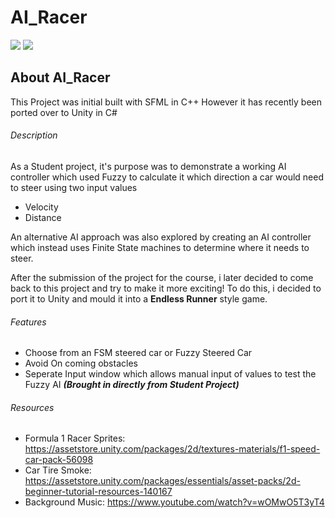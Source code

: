# AI_Racer
<img src="https://img.shields.io/badge/Language-C%23-blue.svg"> <img src="https://img.shields.io/badge/Unity-2019.2.9f1-blue.svg">

## About AI_Racer
This Project was initial built with SFML in C++
However it has recently been ported over to Unity in C#

###### Description
As a Student project, it's purpose was to demonstrate a working AI controller which used Fuzzy to calculate it which direction a car would need to steer using two input values
- Velocity
- Distance

An alternative AI approach was also explored by creating an AI controller which instead uses Finite State machines to determine where it needs to steer.

After the submission of the project for the course, i later decided to come back to this project and try to make it more exciting!
To do this, i decided to port it to Unity and mould it into a **Endless Runner** style game.

###### Features
- Choose from an FSM steered car or Fuzzy Steered Car
- Avoid On coming obstacles
- Seperate Input window which allows manual input of values to test the Fuzzy AI **_(Brought in directly from Student Project)_**

###### Resources
- Formula 1 Racer Sprites: https://assetstore.unity.com/packages/2d/textures-materials/f1-speed-car-pack-56098
- Car Tire Smoke: https://assetstore.unity.com/packages/essentials/asset-packs/2d-beginner-tutorial-resources-140167
- Background Music: https://www.youtube.com/watch?v=wOMwO5T3yT4
